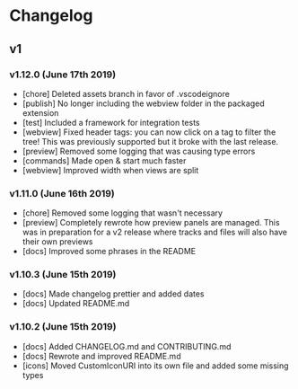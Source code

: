 # Changelog

## v1

### v1.12.0 (June 17th 2019)

- [chore] Deleted assets branch in favor of .vscodeignore
- [publish] No longer including the webview folder in the packaged extension
- [test] Included a framework for integration tests
- [webview] Fixed header tags: you can now click on a tag to filter the tree! This was previously supported but it broke with the last release.
- [preview] Removed some logging that was causing type errors
- [commands] Made open & start much faster
- [webview] Improved width when views are split 

### v1.11.0 (June 16th 2019)

- [chore] Removed some logging that wasn't necessary
- [preview] Completely rewrote how preview panels are managed. This was in preparation for a v2 release where tracks and files will also have their own previews
- [docs] Improved some phrases in the README

### v1.10.3 (June 15th 2019)

- [docs] Made changelog prettier and added dates
- [docs] Updated README.md

### v1.10.2 (June 15th 2019)

- [docs] Added CHANGELOG.md and CONTRIBUTING.md
- [docs] Rewrote and improved README.md
- [icons] Moved CustomIconURI into its own file and added some missing types
